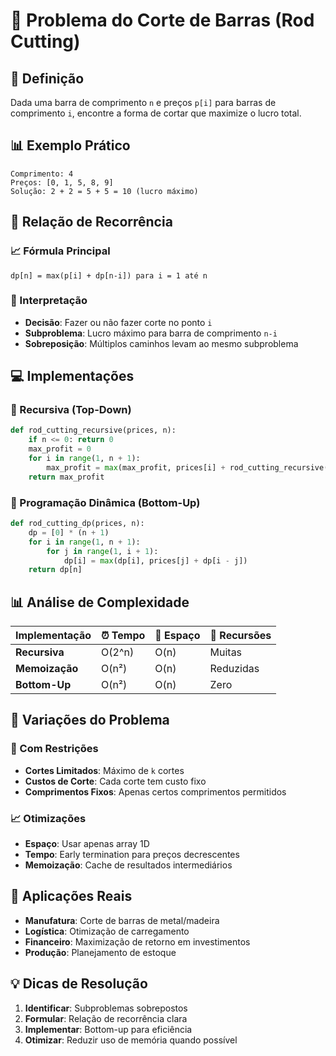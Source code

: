 # 🔪 Problema do Corte de Barras (Rod Cutting)

## 🎯 Definição
Dada uma barra de comprimento `n` e preços `p[i]` para barras de comprimento `i`, encontre a forma de cortar que maximize o lucro total.

## 📊 Exemplo Prático
```
Comprimento: 4
Preços: [0, 1, 5, 8, 9]
Solução: 2 + 2 = 5 + 5 = 10 (lucro máximo)
```

## 🧩 Relação de Recorrência

### 📈 Fórmula Principal
```
dp[n] = max(p[i] + dp[n-i]) para i = 1 até n
```

### 🔄 Interpretação
- **Decisão**: Fazer ou não fazer corte no ponto `i`
- **Subproblema**: Lucro máximo para barra de comprimento `n-i`
- **Sobreposição**: Múltiplos caminhos levam ao mesmo subproblema

## 💻 Implementações

### 🔄 Recursiva (Top-Down)
```python
def rod_cutting_recursive(prices, n):
    if n <= 0: return 0
    max_profit = 0
    for i in range(1, n + 1):
        max_profit = max(max_profit, prices[i] + rod_cutting_recursive(prices, n - i))
    return max_profit
```

### 🚀 Programação Dinâmica (Bottom-Up)
```python
def rod_cutting_dp(prices, n):
    dp = [0] * (n + 1)
    for i in range(1, n + 1):
        for j in range(1, i + 1):
            dp[i] = max(dp[i], prices[j] + dp[i - j])
    return dp[n]
```

## 📊 Análise de Complexidade

| Implementação | ⏰ Tempo | 💾 Espaço | 🔄 Recursões |
|---------------|----------|-----------|--------------|
| **Recursiva** | O(2^n) | O(n) | Muitas |
| **Memoização** | O(n²) | O(n) | Reduzidas |
| **Bottom-Up** | O(n²) | O(n) | Zero |

## 🎯 Variações do Problema

### 🔢 Com Restrições
- **Cortes Limitados**: Máximo de `k` cortes
- **Custos de Corte**: Cada corte tem custo fixo
- **Comprimentos Fixos**: Apenas certos comprimentos permitidos

### 📈 Otimizações
- **Espaço**: Usar apenas array 1D
- **Tempo**: Early termination para preços decrescentes
- **Memoização**: Cache de resultados intermediários

## 🚀 Aplicações Reais
- **Manufatura**: Corte de barras de metal/madeira
- **Logística**: Otimização de carregamento
- **Financeiro**: Maximização de retorno em investimentos
- **Produção**: Planejamento de estoque

## 💡 Dicas de Resolução
1. **Identificar**: Subproblemas sobrepostos
2. **Formular**: Relação de recorrência clara
3. **Implementar**: Bottom-up para eficiência
4. **Otimizar**: Reduzir uso de memória quando possível 